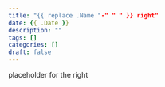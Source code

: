 ```yaml
---
title: "{{ replace .Name "-" " " }} right"
date: {{ .Date }}
description: ""
tags: []
categories: []
draft: false
---
```


placeholder for the right